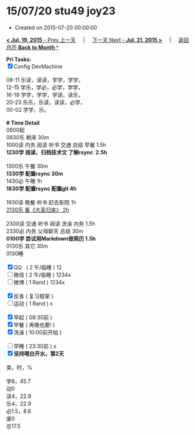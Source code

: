 # 15/07/20 stu49 joy23

- Created on 2015-07-20 00:00:00

[**< Jul. 19, 2015** - Prev 上一天](_archived/lifelogs/2015/07/d19.md) &nbsp; &nbsp; | &nbsp; &nbsp; [下一天 Next - **Jul. 21, 2015 >**](_archived/lifelogs/2015/07/d21.md) &nbsp; &nbsp; |  &nbsp; &nbsp; [返回月历 **Back to Month ^**](_archived/lifelogs/2015/07/index.md)
<br/><div><b>Pri Tasks:</b></div><div><input checked="true" type="checkbox"/>Config DevMachine</div><div><br/></div><div>08-11 乐读，读读，学学，学学，</div><div>12-15 学乐，学必，必学，学学，</div><div>16-19 学学，学学，学读，读乐，</div><div>20-23 乐乐，乐读，读读，必学，</div><div>00-02 学学，乐。</div><div><br/></div><div><b># Time Detail</b></div><div>0800起</div><div>0830乐 赖床 30m</div><div>1000读 内务 阅读 听书 交通 总结 早餐 1.5h</div><div><b>1230学 阅读、归档技术文 了解rsync  2.5h</b></div><div><br/></div><div>1300乐 午餐 30m</div><div><b>1330学 配置rsync 30m</b></div><div>1430必 午睡 1h</div><div><b>1830学 配置rsync 配置git 4h</b></div><div><br/></div><div>1930读 晚餐 听书 赶去影院 1h</div><div><u>2130乐 看《大圣归来》 2h</u></div><div><br/></div><div>2300读 交通 听书 阅读 洗澡 内务 1.5h</div><div>2330必 内务 父母聊天 总结 30m</div><div><b>0100学 尝试用Markdown做简历 1.5h</b></div><div>0130乐 其它 30m</div><div>0130睡</div><div><br/></div><div><input checked="true" type="checkbox"/>QQ   ( 2 午/临睡 ) 12</div><div><input type="checkbox"/>微信 ( 2 午/临睡 ) 1234x</div><div><input type="checkbox"/>微博 ( 1 Rand ) 1234x</div><div><br/></div><div><input checked="true" type="checkbox"/>反省 ( 复习框架 )</div><div><input type="checkbox"/>运动 ( 1 Rand ) x</div><div><br/></div><div><input checked="true" type="checkbox"/>早起 ( 08:30前 )</div><div><input checked="true" type="checkbox"/>早餐 ( 再晚也要! )</div><div><input checked="true" type="checkbox"/>洗澡 ( 10:00前开始 )</div><div><br/></div><div><input type="checkbox"/>早睡 ( 23:30前 ) x</div><div><b><input checked="true" type="checkbox"/></b><b>坚持喝白开水，第2天</b></div><div><br/></div><div>类，时，%</div><div><br/></div><div>学8，45.7</div><div>动0</div><div>读4，22.9</div><div>乐4，22.9</div><div>必1.5，8.6</div><div>废0</div><div>总17.5</div>
